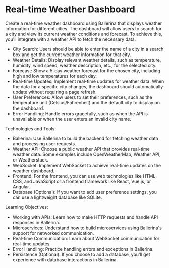 # Real-time Weather Dashboard

Create a real-time weather dashboard using Ballerina that displays weather information for different cities. The dashboard will allow users to search for a city and view its current weather conditions and forecast. To achieve this, you'll integrate with a weather API to fetch the necessary data.

- City Search: Users should be able to enter the name of a city in a search box and get the current weather information for that city.
- Weather Details: Display relevant weather details, such as temperature, humidity, wind speed, weather description, etc., for the selected city.
- Forecast: Show a 5-day weather forecast for the chosen city, including high and low temperatures for each day.
- Real-time Updates: Implement real-time updates for weather data. When the data for a specific city changes, the dashboard should automatically update without requiring a page refresh.
- User Preferences: Allow users to set their preferences, such as the temperature unit (Celsius/Fahrenheit) and the default city to display on the dashboard.
- Error Handling: Handle errors gracefully, such as when the API is unavailable or when the user enters an invalid city name.

Technologies and Tools:

- Ballerina: Use Ballerina to build the backend for fetching weather data and processing user requests.
- Weather API: Choose a public weather API that provides real-time weather data. Some examples include OpenWeatherMap, Weather API, or Weatherstack.
- WebSocket: Implement WebSocket to achieve real-time updates on the weather dashboard.
- Frontend: For the frontend, you can use web technologies like HTML, CSS, and JavaScript or a frontend framework like React, Vue.js, or Angular.
- Database (Optional): If you want to add user preference settings, you can use a lightweight database like SQLite.

Learning Objectives:

- Working with APIs: Learn how to make HTTP requests and handle API responses in Ballerina.
- Microservices: Understand how to build microservices using Ballerina's support for networked communication.
- Real-time Communication: Learn about WebSocket communication for real-time updates.
- Error Handling: Practice handling errors and exceptions in Ballerina.
- Persistence (Optional): If you choose to add a database, you'll get experience with database interactions in Ballerina.
